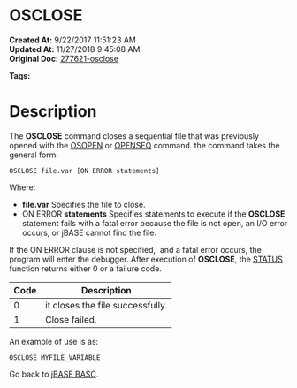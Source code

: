# OSCLOSE

**Created At:** 9/22/2017 11:51:23 AM  
**Updated At:** 11/27/2018 9:45:08 AM  
**Original Doc:** [277621-osclose](https://docs.jbase.com/36868-jbase-basic/277621-osclose)  

**Tags:**
<badge text='file handling' vertical='middle' />

# Description

The **OSCLOSE** command closes a sequential file that was previously opened with the [OSOPEN](./../osopen) or [OPENSEQ](./../openseq) command. the command takes the general form:

```
OSCLOSE file.var [ON ERROR statements]
```

Where:

- **file.var** Specifies the file to close.
- ON ERROR **statements** Specifies statements to execute if the **OSCLOSE** statement fails with a fatal error because the file is not open, an I/O error occurs, or jBASE cannot find the file.


If the ON ERROR clause is not specified,  and a fatal error occurs, the program will enter the debugger. After execution of **OSCLOSE**, the [STATUS](./../status-function) function returns either 0 or a failure code.


| Code<br> | Description<br> |
| --- | --- |
| 0<br> | it closes the file successfully.<br> |
| 1<br> | Close failed.<br> |


An example of use is as:

```
OSCLOSE MYFILE_VARIABLE
```



Go back to [jBASE BASC](./../jbase-basic-programmers-reference-guide).
